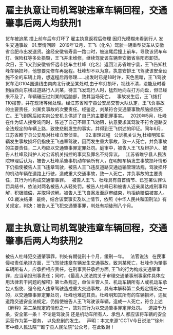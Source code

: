# 雇主执意让司机驾驶违章车辆回程，交通肇事后两人均获刑1

货车被追尾
撞上前车后车灯坏了
雇主执意返程后修理
因灯光模糊未看到行人
发生交通事故
 
01.案情回顾
 
2019年12月，王飞（化名）驾驶一辆重型货车从安徽省合肥市出发送货。途经安徽省寿县一路口时，被追尾后撞上前车，导致该货车车灯、保险杠等多处损毁，王飞并未维修，继续驾驶该车辆至安徽省阜阳市卸货。
 
次日，王飞又到安徽省怀远市接车主杜峰（化名）返回江苏省睢宁县，王飞告知杜峰车辆损坏，他想要先修车再返程。杜峰却不以为意，执意安排王飞驾驶该安全设施不全的车辆上路，想返程后再修理……出发时已是18时许，天色黑暗，王飞驾驶货车沿G104国道线由南向北行驶至某处时,由于车灯损坏，视线不清，没能及时看到由西向东横过道路行人刘某，待王飞发现行人时，猛烈地向左打方向盘，但已经来不及了，车辆碾压过刘某的后脑部，致其当场死亡。
 
事故发生后，王飞拨打110报警，并在现场等候处理。经江苏省睢宁县公安局交警大队认定，王飞负事故的主要责任，刘某负事故的次要责任。经鉴定，刘某符合交通肇事致颅脑损伤死亡。王飞到案后如实向公安机关供述了自己的主要犯罪事实。
 
2020年5月，杜峰在作为证人接受询问时，陈述了自己不顾王飞劝阻，执意要求其驾驶不符合道路安全法规定的车辆上路，致使悲剧发生的事实，并得到王飞供述的印证。同年6月，江苏省睢宁县公安局对杜峰立案侦查。
 
02.审理过程
 
公诉机关认为,杜峰明知车辆发生事故损坏仍指使王飞违章驾驶，因而发生重大事故，致一人死亡，并负事故的主要责任，二人均应以交通肇事罪定罪处罚。庭审中，被告人王飞及辩护人、被告人杜峰及辩护人对公诉机关指控的事实及罪名不持异议。
 
江苏省睢宁县人民法院审理后认为，被告人杜峰系肇事机动车辆所有人，在明知车辆发生事故损坏情形下仍指使被告人王飞违章驾驶，被告人王飞违反道路交通运输管理法规，驾驶损坏的机动车辆在道路上行驶，造成重大交通事故，致一人死亡，并负事故的主要责任，其行为均构成交通肇事罪。
 
被告人王飞、杜峰具有自首情节、已签署认罪认罚具结书，依法对两名被告人从轻处罚。被告人杜峰已和被害人近亲属达成刑事和解，积极赔偿，并取得谅解。被告人王飞自案发至庭审结束，均拒绝赔偿被害人。
 
03.裁决结果
 
最终，结合该案事实及以上情节，依照《中华人民共和国刑法》有关规定，判决：被告人王飞犯交通肇事罪，判处有期徒刑八个月。

# 雇主执意让司机驾驶违章车辆回程，交通肇事后两人均获刑2

被告人杜峰犯交通肇事罪，判处有期徒刑十个月，缓刑一年。
 
法官说法
 
在民事侵权责任承担方面，王飞驾驶违章车辆发生交通事故，致刘某死亡，杜峰作为肇事车辆所有人，应承担相应责任。在刑事责任承担方面, 王飞的行为构成交通肇事罪，应当承担刑事责任；同时，《最高人民法院关于审理交通肇事刑事案件具体应用法律若干问题的解释》第七条规定，单位主管人员、机动车辆所有人或机动车承包人指使、强令他人违章驾驶造成重大交通事故，具有本解释第二条规定情形之一的，以交通肇事罪定罪处罚，杜峰也难逃其责。杜峰明知其所有的车辆损坏，违反道路交通安全法规定，仍指使被告人王飞驾驶该车辆，造成一人死亡，符合上述《解释》第二条规定的情形之一，故对其行为以交通肇事罪定罪处罚。
 
道路千万条，安全第一条！
不论是驾驶员
还是机动车所有人、承包人
都应该将车辆的安全运营作为第一要务，
以免悲剧的发生。
 
声明：本文来源“CCTV今日说法”“徐州市中级人民法院”“雎宁县人民法院”公众号，在此致谢！
 


